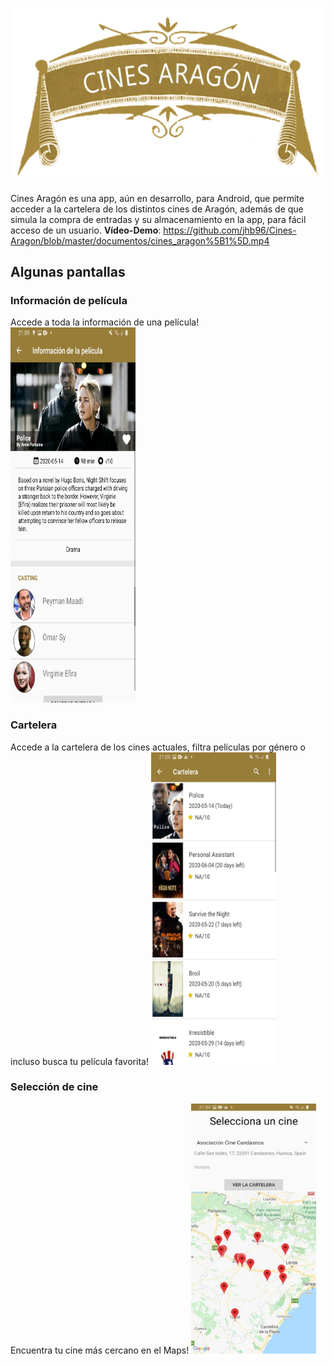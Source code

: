 ![Cines Aragón](https://github.com/jhb96/Cines-Aragon/blob/master/documentos/cines%20aragon.png)


Cines Aragón es una app, aún en desarrollo, para Android, que permite acceder a la cartelera de los distintos cines de Aragón, además de que simula la compra de entradas y su almacenamiento en la app, para fácil acceso de un usuario.
**Vídeo-Demo**: https://github.com/jhb96/Cines-Aragon/blob/master/documentos/cines_aragon%5B1%5D.mp4

## Algunas pantallas

### Información de película
Accede a toda la información de una película!
<img src="https://github.com/jhb96/Cines-Aragon/blob/master/documentos/pelicula.jpg" width="200" height="600">

### Cartelera
Accede a la cartelera de los cines actuales, filtra películas por género o incluso busca tu película favorita!
<img src="https://github.com/jhb96/Cines-Aragon/blob/master/documentos/cartelera.jpg" width="200" height="500">

### Selección de cine
Encuentra tu cine más cercano en el Maps! 
<img src="https://github.com/jhb96/Cines-Aragon/blob/master/documentos/maps.jpg" width="200" height="400">


